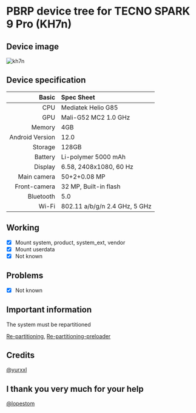 # PBRP device tree for  TECNO SPARK 9 Pro (KH7n)
## Device image
![kh7n](https://github.com/tecno-mt6768/tecno_kh7n_twrp/blob/main/Device_image/30065104b.jpg)

## Device specification
Basic   | Spec Sheet
-------:|:------------------------
CPU     | Mediatek  Helio G85 
GPU     | Mali-G52 MC2 1.0 GHz
Memory  | 4GB
Android Version | 12.0
Storage | 128GB
Battery | Li-polymer 5000 mAh
Display | 6.58, 2408x1080, 60 Hz
Main camera | 50+2+0.08 MP
Front-camera | 32 MP, Built-in flash
Bluetooth | 5.0 
Wi-Fi | 802.11 a/b/g/n  2.4 GHz, 5 GHz

## Working
- [X] Mount system, product, system_ext, vendor
- [X] Mount userdata
- [X] Not known

## Problems
- [X] Not known

## Important information 
The system must be repartitioned 

[Re-partitioning](https://github.com/tecno-mt6768/Re-partitioning-kh7n),
[Re-partitioning-preloader](https://github.com/tecno-mt6768/Re-partitioning-preloader-kh7n)

## Credits
[@yurxxl](https://4pda.to/forum/index.php?showuser=8545777)

## I thank you very much for your help 
[@lopestom](https://github.com/lopestom)
